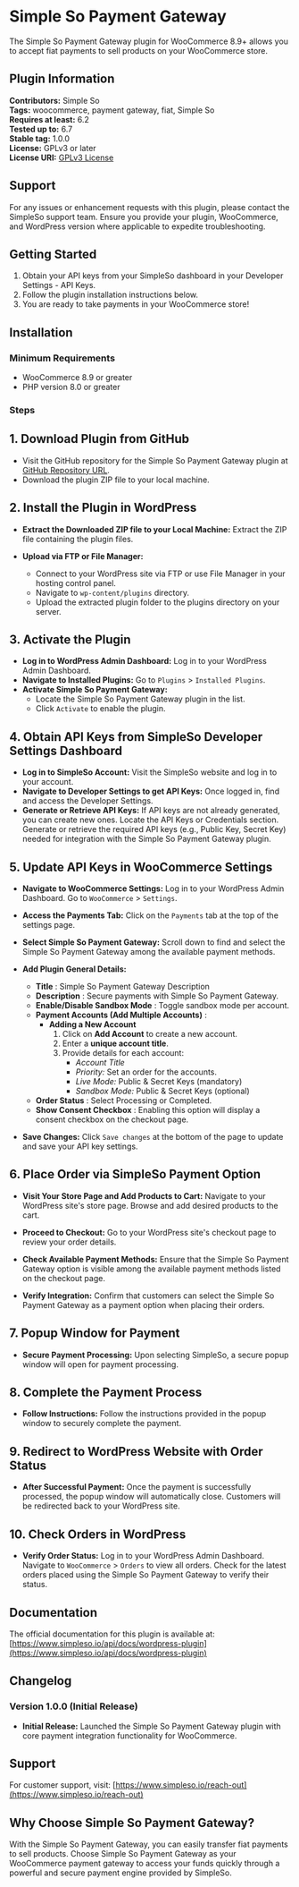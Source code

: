 # Simple So Payment Gateway

The Simple So Payment Gateway plugin for WooCommerce 8.9+ allows you to accept fiat payments to sell products on your WooCommerce store.

## Plugin Information

**Contributors:** Simple So  
**Tags:** woocommerce, payment gateway, fiat, Simple So  
**Requires at least:** 6.2  
**Tested up to:** 6.7  
**Stable tag:** 1.0.0   
**License:** GPLv3 or later  
**License URI:** [GPLv3 License](https://www.gnu.org/licenses/gpl-3.0.html)

## Support

For any issues or enhancement requests with this plugin, please contact the SimpleSo support team. Ensure you provide your plugin, WooCommerce, and WordPress version where applicable to expedite troubleshooting.

## Getting Started

1. Obtain your API keys from your SimpleSo dashboard in your Developer Settings - API Keys.
2. Follow the plugin installation instructions below.
3. You are ready to take payments in your WooCommerce store!

## Installation

### Minimum Requirements

- WooCommerce 8.9 or greater
- PHP version 8.0 or greater

### Steps

## 1. Download Plugin from GitHub

- Visit the GitHub repository for the Simple So Payment Gateway plugin at [GitHub Repository URL](https://github.com/dfin-ai/simpleso-payment-gateway).
- Download the plugin ZIP file to your local machine.

## 2. Install the Plugin in WordPress

- **Extract the Downloaded ZIP file to your Local Machine:**
  Extract the ZIP file containing the plugin files.

- **Upload via FTP or File Manager:**
  - Connect to your WordPress site via FTP or use File Manager in your hosting control panel.
  - Navigate to `wp-content/plugins` directory.
  - Upload the extracted plugin folder to the plugins directory on your server.

## 3. Activate the Plugin

- **Log in to WordPress Admin Dashboard:**
  Log in to your WordPress Admin Dashboard.
- **Navigate to Installed Plugins:**
  Go to `Plugins` > `Installed Plugins`.
- **Activate Simple So Payment Gateway:**
  - Locate the Simple So Payment Gateway plugin in the list.
  - Click `Activate` to enable the plugin.

## 4. Obtain API Keys from SimpleSo Developer Settings Dashboard

- **Log in to SimpleSo Account:**
  Visit the SimpleSo website and log in to your account.
- **Navigate to Developer Settings to get API Keys:**
  Once logged in, find and access the Developer Settings.
- **Generate or Retrieve API Keys:**
  If API keys are not already generated, you can create new ones.
  Locate the API Keys or Credentials section.
  Generate or retrieve the required API keys (e.g., Public Key, Secret Key) needed for integration with the Simple So Payment Gateway plugin.

## 5. Update API Keys in WooCommerce Settings

- **Navigate to WooCommerce Settings:**
  Log in to your WordPress Admin Dashboard.
  Go to `WooCommerce` > `Settings`.
- **Access the Payments Tab:**
  Click on the `Payments` tab at the top of the settings page.
- **Select Simple So Payment Gateway:**
  Scroll down to find and select the Simple So Payment Gateway among the available payment methods.

- **Add Plugin General Details:**
    - **Title** : Simple So Payment Gateway
    Description
    - **Description** : Secure payments with Simple So Payment Gateway.
    - **Enable/Disable Sandbox Mode** : Toggle sandbox mode per account.
    - **Payment Accounts (Add Multiple Accounts)** : 
        - **Adding a New Account**
            1. Click on **Add Account** to create a new account.
            2. Enter a **unique account title**.
            3. Provide details for each account:
                - *Account Title*
                - *Priority:* Set an order for the accounts.
                - *Live Mode:* Public & Secret Keys (mandatory)
                - *Sandbox Mode:* Public & Secret Keys (optional)
    - **Order Status** : Select Processing or Completed.
    - **Show Consent Checkbox** : Enabling this option will display a consent checkbox on the checkout page.

- **Save Changes:**
  Click `Save changes` at the bottom of the page to update and save your API key settings.

## 6. Place Order via SimpleSo Payment Option

- **Visit Your Store Page and Add Products to Cart:**
  Navigate to your WordPress site's store page.
  Browse and add desired products to the cart.

- **Proceed to Checkout:**
  Go to your WordPress site's checkout page to review your order details.

- **Check Available Payment Methods:**
  Ensure that the Simple So Payment Gateway option is visible among the available payment methods listed on the checkout page.

- **Verify Integration:**
  Confirm that customers can select the Simple So Payment Gateway as a payment option when placing their orders.

## 7. Popup Window for Payment

- **Secure Payment Processing:**
  Upon selecting SimpleSo, a secure popup window will open for payment processing.

## 8. Complete the Payment Process

- **Follow Instructions:**
  Follow the instructions provided in the popup window to securely complete the payment.

## 9. Redirect to WordPress Website with Order Status

- **After Successful Payment:**
  Once the payment is successfully processed, the popup window will automatically close.
  Customers will be redirected back to your WordPress site.

## 10. Check Orders in WordPress

- **Verify Order Status:**
  Log in to your WordPress Admin Dashboard.
  Navigate to `WooCommerce` > `Orders` to view all orders.
  Check for the latest orders placed using the Simple So Payment Gateway to verify their status.

## Documentation

The official documentation for this plugin is available at: [https://www.simpleso.io/api/docs/wordpress-plugin](https://www.simpleso.io/api/docs/wordpress-plugin)

## Changelog

### Version 1.0.0 (Initial Release)

- **Initial Release:** Launched the Simple So Payment Gateway plugin with core payment integration functionality for WooCommerce.

## Support

For customer support, visit: [https://www.simpleso.io/reach-out](https://www.simpleso.io/reach-out)

## Why Choose Simple So Payment Gateway?

With the Simple So Payment Gateway, you can easily transfer fiat payments to sell products. Choose Simple So Payment Gateway as your WooCommerce payment gateway to access your funds quickly through a powerful and secure payment engine provided by SimpleSo.

